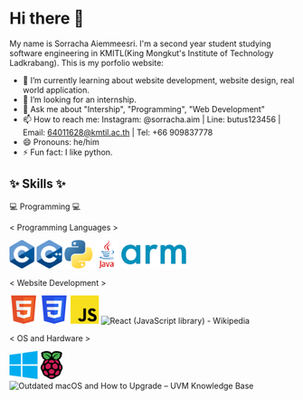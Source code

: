 # Hi there 👋
My name is Sorracha Aiemmeesri. I'm a second year student studying software engineering in KMITL(King Mongkut's Institute of Technology Ladkrabang).
This is my porfolio website: 

- 🌱 I’m currently learning about website development, website design, real world application.
- 👯 I’m looking for an internship.
- 💬 Ask me about "Intership", "Programming", "Web Development"
- 📫 How to reach me: Instagram: @sorracha.aim | Line: butus123456 | Email: 64011628@kmtil.ac.th | Tel: +66 909837778
- 😄 Pronouns: he/him
- ⚡ Fun fact: I like python.

## ✨ Skills ✨

💻 Programming 💻

< Programming Languages >

<img height="50em" src="https://github.com/DulapahV/DulapahV.github.io/raw/main/images/Prog_Lang/c.png?raw=true" style="max-width: 100%;">  <img height="50em" src="https://github.com/DulapahV/DulapahV.github.io/raw/main/images/Prog_Lang/c++.png?raw=true" style="max-width: 100%;">  <img height="50em" src="https://github.com/DulapahV/DulapahV.github.io/raw/main/images/Prog_Lang/py.png?raw=true" style="max-width: 100%;">  <img height="50em" src="https://github.com/DulapahV/DulapahV.github.io/raw/main/images/Prog_Lang/java.png?raw=true" style="max-width: 100%;">  <img height="50em" src="https://github.com/DulapahV/DulapahV.github.io/raw/main/images/Prog_Lang/arm.png?raw=true" style="max-width: 100%;">

< Website Development >

<img height="50em" src="https://github.com/DulapahV/DulapahV.github.io/raw/main/images/Prog_Lang/html.png?raw=true" style="max-width: 100%;">  <img height="50em" src="https://github.com/DulapahV/DulapahV.github.io/raw/main/images/Prog_Lang/css.png?raw=true" style="max-width: 100%;">  <img height="50em" src="https://github.com/DulapahV/DulapahV.github.io/raw/main/images/Prog_Lang/js.png?raw=true" style="max-width: 100%;">  <img  height="50em" src="https://upload.wikimedia.org/wikipedia/commons/thumb/a/a7/React-icon.svg/1200px-React-icon.svg.png" jsaction="load:XAeZkd;" jsname="HiaYvf" class="n3VNCb KAlRDb" alt="React (JavaScript library) - Wikipedia" data-noaft="1" style="max-width: 100%">
     
< OS and Hardware >

<img height="50em" src="https://github.com/DulapahV/DulapahV.github.io/raw/main/images/OS_Hardware/windows.png?raw=true" style="max-width: 100%;">  <img height="50em" src="https://github.com/DulapahV/DulapahV.github.io/raw/main/images/OS_Hardware/raspberrypi.png?raw=true" style="max-width: 100%;">  <img height="50em" src="https://kb.helpline.w3.uvm.edu/wp-content/uploads/2020/06/1200px-MacOS_logo_2017-1.png" jsaction="load:XAeZkd;" jsname="HiaYvf" class="n3VNCb KAlRDb" alt="Outdated macOS and How to Upgrade – UVM Knowledge Base" data-noaft="1" style="max-width: 100%">
    
